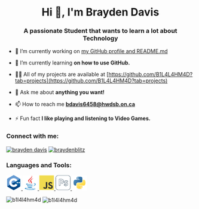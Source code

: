 <h1 align="center">Hi 👋, I'm Brayden Davis</h1>
<h3 align="center">A passionate Student that wants to learn a lot about Technology</h3>

- 🔭 I’m currently working on [my GitHub profile and README.md](https://github.com/B1L4L4HM4D)

- 🌱 I’m currently learning **on how to use GitHub.**

- 👨‍💻 All of my projects are available at [https://github.com/B1L4L4HM4D?tab=projects](https://github.com/B1L4L4HM4D?tab=projects)

- 💬 Ask me about **anything you want!**

- 📫 How to reach me **bdavis6458@hwdsb.on.ca**

- ⚡ Fun fact **I like playing and listening to Video Games.**

<h3 align="left">Connect with me:</h3>
<p align="left">
<a href="https://fb.com/brayden davis" target="blank"><img align="center" src="https://raw.githubusercontent.com/rahuldkjain/github-profile-readme-generator/master/src/images/icons/Social/facebook.svg" alt="brayden davis" height="30" width="40" /></a>
<a href="https://www.youtube.com/c/braydenblitz" target="blank"><img align="center" src="https://raw.githubusercontent.com/rahuldkjain/github-profile-readme-generator/master/src/images/icons/Social/youtube.svg" alt="braydenblitz" height="30" width="40" /></a>
</p>

<h3 align="left">Languages and Tools:</h3>
<p align="left"> <a href="https://www.w3schools.com/cpp/" target="_blank" rel="noreferrer"> <img src="https://raw.githubusercontent.com/devicons/devicon/master/icons/cplusplus/cplusplus-original.svg" alt="cplusplus" width="40" height="40"/> </a> <a href="https://www.java.com" target="_blank" rel="noreferrer"> <img src="https://raw.githubusercontent.com/devicons/devicon/master/icons/java/java-original.svg" alt="java" width="40" height="40"/> </a> <a href="https://developer.mozilla.org/en-US/docs/Web/JavaScript" target="_blank" rel="noreferrer"> <img src="https://raw.githubusercontent.com/devicons/devicon/master/icons/javascript/javascript-original.svg" alt="javascript" width="40" height="40"/> </a> <a href="https://www.photoshop.com/en" target="_blank" rel="noreferrer"> <img src="https://raw.githubusercontent.com/devicons/devicon/master/icons/photoshop/photoshop-line.svg" alt="photoshop" width="40" height="40"/> </a> <a href="https://www.python.org" target="_blank" rel="noreferrer"> <img src="https://raw.githubusercontent.com/devicons/devicon/master/icons/python/python-original.svg" alt="python" width="40" height="40"/> </a> </p>

<p><img align="left" src="https://github-readme-stats.vercel.app/api/top-langs?username=b1l4l4hm4d&show_icons=true&locale=en&layout=compact" alt="b1l4l4hm4d" /></p>

<p>&nbsp;<img align="center" src="https://github-readme-stats.vercel.app/api?username=b1l4l4hm4d&show_icons=true&locale=en" alt="b1l4l4hm4d" /></p>
